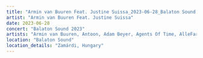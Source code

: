 ```yaml
---
title: "Armin van Buuren Feat. Justine Suissa_2023-06-28_Balaton Sound 2023"
artist: "Armin van Buuren Feat. Justine Suissa"
date: 2023-06-28
concert: "Balaton Sound 2023"
artists: "Armin van Buuren, Antoon, Adam Beyer, Agents Of Time, AlleFarben, Bru-C"
location: "Balaton Sound"
location_details: "Zamárdi, Hungary"
---
```

